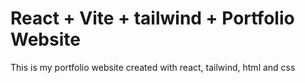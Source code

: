 # React + Vite + tailwind + Portfolio Website

This is my portfolio website created with react, tailwind, html and css


